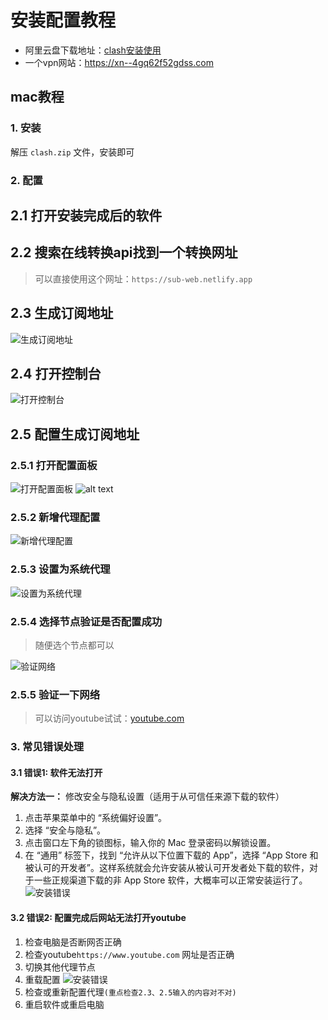 # 安装配置教程
+ 阿里云盘下载地址：[clash安装使用](https://www.alipan.com/s/7xTkTS9173u)
+ 一个vpn网站：https://xn--4gq62f52gdss.com
## mac教程
### 1. 安装
解压 `clash.zip` 文件，安装即可

### 2. 配置
## 2.1 打开安装完成后的软件

## 2.2 搜索在线转换api找到一个转换网址
> 可以直接使用这个网址：`https://sub-web.netlify.app`

## 2.3 生成订阅地址
![生成订阅地址](./images/mac-step2_3.png)

## 2.4 打开控制台
![打开控制台](./images/mac-step2_4.png)

## 2.5 配置生成订阅地址
### 2.5.1 打开配置面板
![打开配置面板](./images/mac-step2_5_1.png)
![alt text](image.png)
### 2.5.2 新增代理配置
![新增代理配置](./images/mac-step2_5_2.png)

### 2.5.3 设置为系统代理
![设置为系统代理](./images/mac-step2_5_3.png)

### 2.5.4 选择节点验证是否配置成功
> 随便选个节点都可以

![验证网络](./images/mac-step2_5_4.png)

### 2.5.5 验证一下网络
> 可以访问youtube试试：[youtube.com](https://www.youtube.com/)

### 3. 常见错误处理
#### 3.1 错误1: 软件无法打开
**解决方法一：** 修改安全与隐私设置（适用于从可信任来源下载的软件）
1. 点击苹果菜单中的 “系统偏好设置”。
2. 选择 “安全与隐私”。
3. 点击窗口左下角的锁图标，输入你的 Mac 登录密码以解锁设置。
4. 在 “通用” 标签下，找到 “允许从以下位置下载的 App”，选择 “App Store 和被认可的开发者”。这样系统就会允许安装从被认可开发者处下载的软件，对于一些正规渠道下载的非 App Store 软件，大概率可以正常安装运行了。
![安装错误](./images/mac-error1.png)

#### 3.2 错误2: 配置完成后网站无法打开youtube
1. 检查电脑是否断网否正确
2. 检查youtube`https://www.youtube.com` 网址是否正确
3. 切换其他代理节点
4. 重载配置
    ![安装错误](./images/mac-error2_4.png)
4. 检查或重新配置代理`(重点检查2.3、2.5输入的内容对不对)`
5. 重启软件或重启电脑
